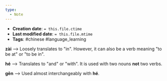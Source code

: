 ```yaml
---
type:
  - Note
---
```


* **Creation date**: `= this.file.ctime`
* **Last modified date**: `= this.file.mtime`
* **Tags**: #chinese #language_learning 

**zài** --> Loosely translates to "in". However, it can also be a verb meaning "to be at" or "to be in".

**hé** --> Translates to "and" or "with". It is used with two nouns **not** two verbs.

**gēn** --> Used almost interchangeably with **hé**.